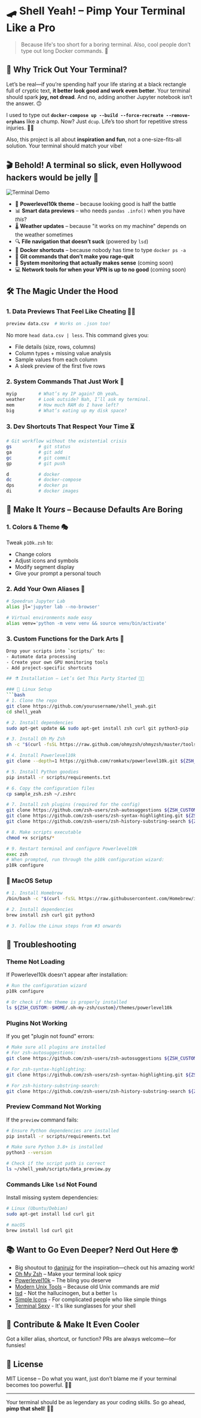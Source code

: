 # 🛹 Shell Yeah! – Pimp Your Terminal Like a Pro

> Because life's too short for a boring terminal. Also, cool people don’t type out long Docker commands. 🤙

## 🌮 Why Trick Out Your Terminal?

Let’s be real—if you’re spending half your life staring at a black rectangle full of cryptic text, **it better look good and work even better**. Your terminal should spark **joy, not dread**. And no, adding another Jupyter notebook isn’t the answer. 🙃

I used to type out **`docker-compose up --build --force-recreate --remove-orphans`** like a chump. Now? Just `dcup`. Life’s too short for repetitive stress injuries. 🕺🏽

Also, this project is all about **inspiration and fun**, not a one-size-fits-all solution. Your terminal should match your vibe!

## 🎬 Behold! A terminal so slick, even Hollywood hackers would be jelly 🪼 

![Terminal Demo](assets/terminal-demo.gif)


- 🎨 **Powerlevel10k theme** – because looking good is half the battle
- 📊 **Smart data previews** – who needs `pandas .info()` when you have *this*?
- 🌡️ **Weather updates** – because "it works on my machine" depends on the weather sometimes
- 🔍 **File navigation that doesn’t suck** (powered by `lsd`)
- 🐳 **Docker shortcuts** – because nobody has time to type `docker ps -a`
- 🐙 **Git commands that don’t make you rage-quit**
- 🚦 **System monitoring that actually makes sense** (coming soon)
- 💻 **Network tools for when your VPN is up to no good** (coming soon)

## 🛠️ The Magic Under the Hood

### 1. Data Previews That Feel Like Cheating 🏄‍♂️
```bash
preview data.csv  # Works on .json too!
```
No more `head data.csv | less`. This command gives you:
- File details (size, rows, columns)
- Column types + missing value analysis
- Sample values from each column
- A sleek preview of the first five rows

### 2. System Commands That Just Work 🦥
```bash
myip        # What’s my IP again? Oh yeah…
weather     # Look outside? Nah, I’ll ask my terminal.
mem         # How much RAM do I have left?
big         # What’s eating up my disk space?
```

### 3. Dev Shortcuts That Respect Your Time ⏳
```bash
# Git workflow without the existential crisis
gs          # git status
ga          # git add
gc          # git commit
gp          # git push

d           # docker
dc          # docker-compose
dps         # docker ps
di          # docker images
```

## 🧬 Make It *Yours* – Because Defaults Are Boring

### 1. Colors & Theme 🎭
Tweak `p10k.zsh` to:
- Change colors
- Adjust icons and symbols
- Modify segment display
- Give your prompt a personal touch

### 2. Add Your Own Aliases 🍕
```bash
# Speedrun Jupyter Lab
alias jl='jupyter lab --no-browser'

# Virtual environments made easy
alias venv='python -m venv venv && source venv/bin/activate'
```

### 3. Custom Functions for the Dark Arts 🦹
```bash
Drop your scripts into `scripts/` to:
- Automate data processing
- Create your own GPU monitoring tools
- Add project-specific shortcuts

## ⚗️ Installation – Let’s Get This Party Started 🕺🏽

### 🐧 Linux Setup
```bash
# 1. Clone the repo
git clone https://github.com/yourusername/shell_yeah.git
cd shell_yeah

# 2. Install dependencies
sudo apt-get update && sudo apt-get install zsh curl git python3-pip

# 3. Install Oh My Zsh
sh -c "$(curl -fsSL https://raw.github.com/ohmyzsh/ohmyzsh/master/tools/install.sh)"

# 4. Install Powerlevel10k
git clone --depth=1 https://github.com/romkatv/powerlevel10k.git ${ZSH_CUSTOM:-$HOME/.oh-my-zsh/custom}/themes/powerlevel10k

# 5. Install Python goodies
pip install -r scripts/requirements.txt

# 6. Copy the configuration files
cp sample_zsh.zsh ~/.zshrc

# 7. Install zsh plugins (required for the config)
git clone https://github.com/zsh-users/zsh-autosuggestions ${ZSH_CUSTOM:-~/.oh-my-zsh/custom}/plugins/zsh-autosuggestions
git clone https://github.com/zsh-users/zsh-syntax-highlighting.git ${ZSH_CUSTOM:-~/.oh-my-zsh/custom}/plugins/zsh-syntax-highlighting
git clone https://github.com/zsh-users/zsh-history-substring-search ${ZSH_CUSTOM:-~/.oh-my-zsh/custom}/plugins/zsh-history-substring-search

# 8. Make scripts executable
chmod +x scripts/*

# 9. Restart terminal and configure Powerlevel10k
exec zsh
# When prompted, run through the p10k configuration wizard:
p10k configure
```

### 🍏 MacOS Setup
```bash
# 1. Install Homebrew
/bin/bash -c "$(curl -fsSL https://raw.githubusercontent.com/Homebrew/install/HEAD/install.sh)"

# 2. Install dependencies
brew install zsh curl git python3

# 3. Follow the Linux steps from #3 onwards
```

## 🔧 Troubleshooting

### Theme Not Loading
If Powerlevel10k doesn't appear after installation:
```bash
# Run the configuration wizard
p10k configure

# Or check if the theme is properly installed
ls ${ZSH_CUSTOM:-$HOME/.oh-my-zsh/custom}/themes/powerlevel10k
```

### Plugins Not Working
If you get "plugin not found" errors:
```bash
# Make sure all plugins are installed
# For zsh-autosuggestions:
git clone https://github.com/zsh-users/zsh-autosuggestions ${ZSH_CUSTOM:-~/.oh-my-zsh/custom}/plugins/zsh-autosuggestions

# For zsh-syntax-highlighting:
git clone https://github.com/zsh-users/zsh-syntax-highlighting.git ${ZSH_CUSTOM:-~/.oh-my-zsh/custom}/plugins/zsh-syntax-highlighting

# For zsh-history-substring-search:
git clone https://github.com/zsh-users/zsh-history-substring-search ${ZSH_CUSTOM:-~/.oh-my-zsh/custom}/plugins/zsh-history-substring-search
```

### Preview Command Not Working
If the `preview` command fails:
```bash
# Ensure Python dependencies are installed
pip install -r scripts/requirements.txt

# Make sure Python 3.8+ is installed
python3 --version

# Check if the script path is correct
ls ~/shell_yeah/scripts/data_preview.py
```

### Commands Like `lsd` Not Found
Install missing system dependencies:
```bash
# Linux (Ubuntu/Debian)
sudo apt-get install lsd curl git

# macOS
brew install lsd curl git
```

## 📚 Want to Go Even Deeper? Nerd Out Here 🤓

- Big shoutout to [daniruiz](https://drasite.com/blog/Pimp%20my%20terminal) for the inspiration—check out his amazing work!
- [Oh My Zsh](https://github.com/ohmyzsh/ohmyzsh/wiki) – Make your terminal look spicy
- [Powerlevel10k](https://github.com/romkatv/powerlevel10k) – The bling you deserve
- [Modern Unix Tools](https://github.com/ibraheemdev/modern-unix) – Because old Unix commands are *mid*
- [lsd](https://github.com/lsd-rs/lsd) - Not the hallucinogen, but a better `ls`
- [Simple Icons](https://simpleicons.org/) - For complicated people who like simple things
- [Terminal Sexy](https://terminal.sexy/) - It's like sunglasses for your shell 

## 🎈 Contribute & Make It Even Cooler
Got a killer alias, shortcut, or function? PRs are always welcome—for funsies!

## 📜 License
MIT License – Do what you want, just don’t blame me if your terminal becomes too powerful. 🧙‍♂️

---

Your terminal should be as legendary as your coding skills. So go ahead, **pimp that shell**! 🍉🔥

